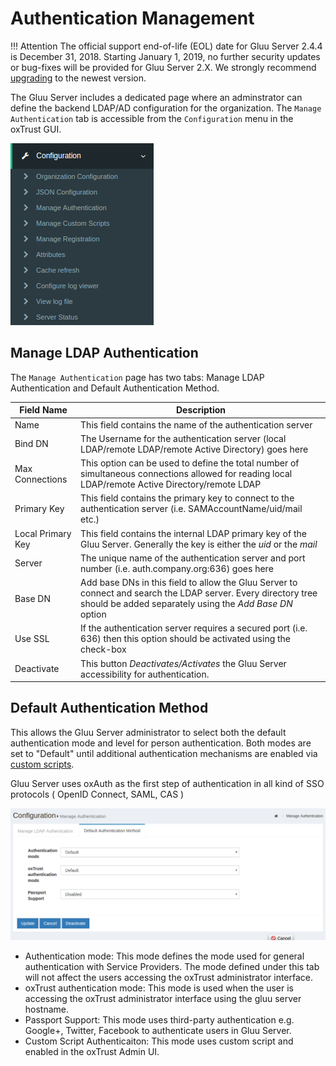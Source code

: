# Authentication Management

!!! Attention
    The official support end-of-life (EOL) date for Gluu Server 2.4.4 is December 31, 2018. Starting January 1, 2019, no further security updates or bug-fixes will be provided for Gluu Server 2.X. We strongly recommend [upgrading](https://gluu.org/docs/ce/upgrade/) to the newest version.

The Gluu Server includes a dedicated page where an adminstrator can define the backend LDAP/AD configuration for the organization. The `Manage Authentication` tab is accessible from the `Configuration` menu in the oxTrust GUI.

![config-menu](../img/admin-guide/auth-management/config-menu.png)

## Manage LDAP Authentication
The `Manage Authentication` page has two tabs: Manage LDAP Authentication 
and Default Authentication Method. 

|Field Name| Description|
-----------|-------------|
|Name|This field contains the name of the authentication server|
|Bind DN| The Username for the authentication server (local LDAP/remote LDAP/remote Active Directory) goes here|
|Max Connections| This option can be used to define the total number of simultaneous connections allowed for reading local LDAP/remote Active Directory/remote LDAP|
|Primary Key| This field contains the primary key to connect to the authentication server (i.e. SAMAccountName/uid/mail etc.)|
|Local Primary Key| This field contains the internal LDAP primary key of the Gluu Server. Generally the key is either the _uid_ or the _mail_|
|Server| The unique name of the authentication server and port number (i.e. auth.company.org:636) goes here|
|Base DN| Add base DNs in this field to allow the Gluu Server to connect and search the LDAP server. Every directory tree should be added separately using the _Add Base DN_ option|
|Use SSL| If the authentication server requires a secured port (i.e. 636) then this option should be activated using the check-box|
|Deactivate| This button _Deactivates/Activates_ the Gluu Server accessibility for authentication.|

## Default Authentication Method
This allows the Gluu Server administrator to select both the default authentication mode 
and level for person authentication. Both modes are set to "Default" until additional 
authentication mechanisms are enabled via [custom scripts](./custom-script.md).

Gluu Server uses oxAuth as the first step of authentication in all kind of SSO protocols ( OpenID Connect, SAML, CAS )

![default](../img/admin-guide/auth-management/default.png)

* Authentication mode: This mode defines the mode used for general authentication with Service Providers. The mode defined under this tab will not affect the users accessing the oxTrust administrator interface.
* oxTrust authentication mode: This mode is used when the user is accessing the oxTrust administrator interface using the gluu server hostname.
* Passport Support: This mode uses third-party authentication e.g. Google+, Twitter, Facebook to authenticate users in Gluu Server.
* Custom Script Authenticaiton: This mode uses custom script and enabled in the oxTrust Admin UI.
